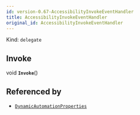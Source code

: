 ```yaml
---
id: version-0.67-AccessibilityInvokeEventHandler
title: AccessibilityInvokeEventHandler
original_id: AccessibilityInvokeEventHandler
---
```


Kind: `delegate`

## Invoke
void **`Invoke`**()





## Referenced by
- [`DynamicAutomationProperties`](DynamicAutomationProperties)
